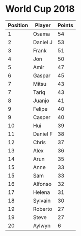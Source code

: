 # World Cup 2018
Position | Player | Points
---------|------|-------
1|Osama|54
2|Daniel J|53
3|Frank|51
4|Jon|50
5|Amir|47
6|Gaspar|45
7|Mitsu|43
7|Tariq|43
8|Juanjo|41
9|Felipe|40
9|Casper|40
10|Hui|39
11|Daniel F|38
12|Chris|37
13|Alex|36
14|Arun|35
15|Anne|33
15|Sam|33
16|Alfonso|32
17|Helena|31
18|Sylvain|30
19|Roberto|27
19|Steve|27
20|Aylwyn|6
